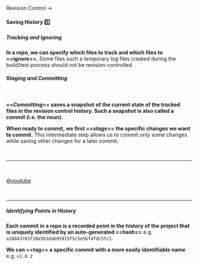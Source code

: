 <link rel="stylesheet" href="{{baseUrl}}/css/textbook.css">

<div class="website-content">

<div id="path">Revision Control &rarr; </div>

<div id="title">

#### Saving History :one: [<span class="glyphicon glyphicon-new-window" aria-hidden="true"></span>]({{baseUrl}}/revisionControl/savingHistory/index.html)

</div>

<div id="body">

##### Tracking and Ignoring

**In a repo, we can specify which files to track and which files to ==ignore==.** Some files such a temporary log files created during the build/test process should not be revision-controlled.

##### Staging and Committing 

<tabs> 
  <tab header=":abc:">

**==_Committing_== saves a snapshot of the current state of the tracked files in the revision control history. Such a snapshot is also called a _commit_ (i.e. the noun).**

**When ready to commit, we first ==_stage_== the specific changes we want to commit.** This intermediate step allows us to commit only some changes while saving other changes for a later commit.

  <hr></tab>
  <tab header=":tv:">

@[youtube](7exFDGHgQcw)

  <hr></tab>
</tabs>

##### Identifying Points in History

**Each commit in a repo is a recorded point in the history of the project that is uniquely identified by an auto-generated ==hash==** e.g. `a16043703f28e5b3dab95915f5c5e5bf4fdc5fc1`. 

**We can ==tag== a specific commit with a more easily identifiable name** e.g. `v1.0.2`

</div>

<div id="extras">
<div>

</div>

